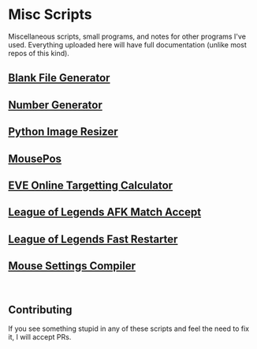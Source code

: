 # Misc Scripts

Miscellaneous scripts, small programs, and notes for other programs I've used. Everything uploaded here will have full documentation (unlike most repos of this kind).

## [Blank File Generator](https://github.com/Kuuuube/Misc_Scripts/tree/main/scripts_and_programs/blank_file_generator/)

## [Number Generator](https://github.com/Kuuuube/Misc_Scripts/tree/main/scripts_and_programs/number_generator/)

## [Python Image Resizer](https://github.com/Kuuuube/Misc_Scripts/tree/main/scripts_and_programs/python_image_resizer/)

## [MousePos](https://github.com/Kuuuube/Misc_Scripts/tree/main/scripts_and_programs/mousepos)

## [EVE Online Targetting Calculator](https://github.com/Kuuuube/Misc_Scripts/tree/main/scripts_and_programs/eve_online_targetting_calculator)

## [League of Legends AFK Match Accept](https://github.com/Kuuuube/Misc_Scripts/tree/main/scripts_and_programs/league_of_legends_afk_match_accept)

## [League of Legends Fast Restarter](https://github.com/Kuuuube/Misc_Scripts/tree/main/scripts_and_programs/league_of_legends_fast_restarter)

## [Mouse Settings Compiler](https://github.com/Kuuuube/Misc_Scripts/tree/main/scripts_and_programs/mouse_settings_compiler)

<br>

## Contributing

If you see something stupid in any of these scripts and feel the need to fix it, I will accept PRs.